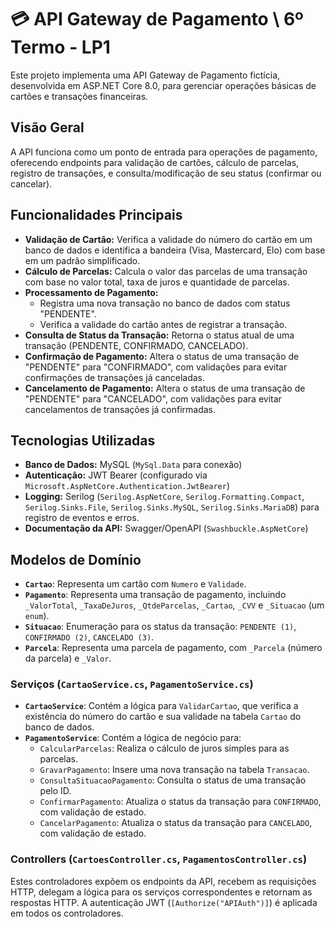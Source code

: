 # 💳 API Gateway de Pagamento \ 6º Termo - LP1

Este projeto implementa uma API Gateway de Pagamento fictícia, desenvolvida em ASP.NET Core 8.0, para gerenciar operações básicas de cartões e transações financeiras.

## Visão Geral

A API funciona como um ponto de entrada para operações de pagamento, oferecendo endpoints para validação de cartões, cálculo de parcelas, registro de transações, e consulta/modificação de seu status (confirmar ou cancelar).

## Funcionalidades Principais

*   **Validação de Cartão:** Verifica a validade do número do cartão em um banco de dados e identifica a bandeira (Visa, Mastercard, Elo) com base em um padrão simplificado.
*   **Cálculo de Parcelas:** Calcula o valor das parcelas de uma transação com base no valor total, taxa de juros e quantidade de parcelas.
*   **Processamento de Pagamento:**
    *   Registra uma nova transação no banco de dados com status "PENDENTE".
    *   Verifica a validade do cartão antes de registrar a transação.
*   **Consulta de Status da Transação:** Retorna o status atual de uma transação (PENDENTE, CONFIRMADO, CANCELADO).
*   **Confirmação de Pagamento:** Altera o status de uma transação de "PENDENTE" para "CONFIRMADO", com validações para evitar confirmações de transações já canceladas.
*   **Cancelamento de Pagamento:** Altera o status de uma transação de "PENDENTE" para "CANCELADO", com validações para evitar cancelamentos de transações já confirmadas.

## Tecnologias Utilizadas

*   **Banco de Dados:** MySQL (`MySql.Data` para conexão)
*   **Autenticação:** JWT Bearer (configurado via `Microsoft.AspNetCore.Authentication.JwtBearer`)
*   **Logging:** Serilog (`Serilog.AspNetCore`, `Serilog.Formatting.Compact`, `Serilog.Sinks.File`, `Serilog.Sinks.MySQL`, `Serilog.Sinks.MariaDB`) para registro de eventos e erros.
*   **Documentação da API:** Swagger/OpenAPI (`Swashbuckle.AspNetCore`)

## Modelos de Domínio

*   **`Cartao`**: Representa um cartão com `Numero` e `Validade`.
*   **`Pagamento`**: Representa uma transação de pagamento, incluindo `_ValorTotal`, `_TaxaDeJuros`, `_QtdeParcelas`, `_Cartao`, `_CVV` e `_Situacao` (um `enum`).
*   **`Situacao`**: Enumeração para os status da transação: `PENDENTE (1)`, `CONFIRMADO (2)`, `CANCELADO (3)`.
*   **`Parcela`**: Representa uma parcela de pagamento, com `_Parcela` (número da parcela) e `_Valor`.
  
### Serviços (`CartaoService.cs`, `PagamentoService.cs`)

*   **`CartaoService`**: Contém a lógica para `ValidarCartao`, que verifica a existência do número do cartão e sua validade na tabela `Cartao` do banco de dados.
*   **`PagamentoService`**: Contém a lógica de negócio para:
    *   `CalcularParcelas`: Realiza o cálculo de juros simples para as parcelas.
    *   `GravarPagamento`: Insere uma nova transação na tabela `Transacao`.
    *   `ConsultaSituacaoPagamento`: Consulta o status de uma transação pelo ID.
    *   `ConfirmarPagamento`: Atualiza o status da transação para `CONFIRMADO`, com validação de estado.
    *   `CancelarPagamento`: Atualiza o status da transação para `CANCELADO`, com validação de estado.

### Controllers (`CartoesController.cs`, `PagamentosController.cs`)

Estes controladores expõem os endpoints da API, recebem as requisições HTTP, delegam a lógica para os serviços correspondentes e retornam as respostas HTTP. A autenticação JWT (`[Authorize("APIAuth")]`) é aplicada em todos os controladores.
